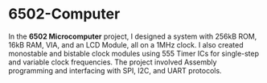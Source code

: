 # 6502-Computer
In the **6502 Microcomputer** project, I designed a system with 256kB ROM, 16kB RAM, VIA, and an LCD Module, all on a 1MHz clock. I also created monostable and bistable clock modules using 555 Timer ICs for single-step and variable clock frequencies. The project involved Assembly programming and interfacing with SPI, I2C, and UART protocols.
